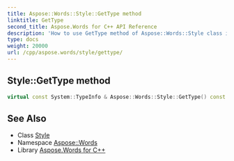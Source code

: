 ```yaml
---
title: Aspose::Words::Style::GetType method
linktitle: GetType
second_title: Aspose.Words for C++ API Reference
description: 'How to use GetType method of Aspose::Words::Style class in C++.'
type: docs
weight: 20000
url: /cpp/aspose.words/style/gettype/
---
```

## Style::GetType method




```cpp
virtual const System::TypeInfo & Aspose::Words::Style::GetType() const override
```

## See Also

* Class [Style](../)
* Namespace [Aspose::Words](../../)
* Library [Aspose.Words for C++](../../../)

